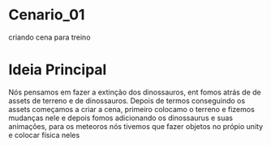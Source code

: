 # Cenario_01
criando cena para treino

<h1>Ideia Principal</h1>
<p>Nós pensamos em fazer a extinção dos dinossauros, ent fomos atrás de de assets de terreno e de dinossauros. Depois de termos conseguindo os assets começamos a criar a cena, primeiro colocamo o terreno e fizemos mudanças nele e depois fomos adicionando os dinossaurus e suas animações, para os meteoros nós tivemos que fazer objetos no própio unity e colocar física neles</p>
